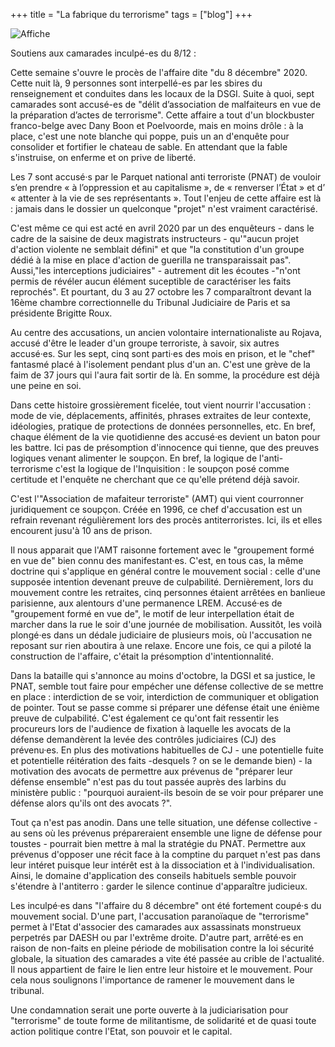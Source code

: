 +++
title = "La fabrique du terrorisme"
tags = ["blog"]
+++

![Affiche](/img/proces_812.jpg)

Soutiens aux camarades inculpé-es du 8/12 : 

Cette semaine s'ouvre le procès de l'affaire dite "du 8 décembre" 2020. Cette nuit là, 9 personnes sont interpellé-es par les sbires du renseignement et conduites dans les locaux de la DSGI. Suite à quoi, sept camarades sont accusé-es de "délit d’association de malfaiteurs en vue de la préparation d’actes de terrorisme". Cette affaire a tout d'un blockbuster franco-belge avec Dany Boon et Poelvoorde, mais en moins drôle : à la place, c'est une note blanche qui poppe, puis un an d'enquête pour consolider et fortifier le chateau de sable. En attendant que la fable s'instruise, on enferme et on prive de liberté.

Les 7 sont accusé·s par le Parquet national anti terroriste (PNAT) de vouloir s’en prendre « à l’oppression et au capitalisme », de « renverser l’État » et d’ « attenter à la vie de ses représentants ». Tout l'enjeu de cette affaire est là : jamais dans le dossier un quelconque "projet" n'est vraiment caractérisé. 

C'est même ce qui est acté en avril 2020 par un des enquêteurs - dans le cadre de la saisine de deux magistrats instructeurs - qu'"aucun projet d'action violente ne semblait défini" et que "la constitution d'un groupe dédié à la mise en place d'action de guerilla ne transparaissait pas". Aussi,"les interceptions judiciaires" - autrement dit les écoutes -"n'ont permis de révéler aucun élément suceptible de caractériser les faits reprochés". Et pourtant, du 3 au 27 octobre les 7 comparaîtront devant la 16ème chambre correctionnelle du Tribunal Judiciaire de Paris et sa présidente Brigitte Roux.

Au centre des accusations, un ancien volontaire internationaliste au Rojava, accusé d'être le leader d'un groupe terroriste, à savoir, six autres accusé·es. Sur les sept, cinq sont parti·es des mois en prison, et le "chef" fantasmé placé à l'isolement pendant plus d'un an. C'est une grève de la faim de 37 jours qui l'aura fait sortir de là. En somme, la procédure est déjà une peine en soi. 

Dans cette histoire grossièrement ficelée, tout vient nourrir l'accusation : mode de vie, déplacements, affinités, phrases extraites de leur contexte, idéologies, pratique de protections de données personnelles, etc. En bref, chaque élément de la vie quotidienne des accusé·es devient un baton pour les battre. Ici pas de présomption d'innocence qui tienne, que des preuves logiques venant alimenter le soupçon. En bref, la logique de l'anti-terrorisme c'est la logique de l'Inquisition : le soupçon posé comme certitude et l'enquête ne cherchant que ce qu'elle prétend déjà savoir.

C'est l'"Association de mafaiteur terroriste" (AMT) qui vient courronner juridiquement ce soupçon.
Créée en 1996, ce chef d'accusation est un refrain revenant régulièrement lors des procès antiterroristes. Ici, ils et elles encourent jusu'à 10 ans de prison. 

Il nous apparait que l'AMT raisonne fortement avec le "groupement formé en vue de" bien connu des manifestant·es. C'est, en tous cas, la même doctrine qui s'applique en général contre le mouvement social : celle d'une supposée intention devenant preuve de culpabilité. Dernièrement, lors du mouvement contre les retraites, cinq personnes étaient arrêtées en banlieue parisienne, aux alentours d'une permanence LREM. Accusé·es de "groupement formé en vue de", le motif de leur interpellation était de marcher dans la rue le soir d'une journée de mobilisation. Aussitôt, les voilà plongé·es dans un dédale judiciaire de plusieurs mois, où l'accusation ne reposant sur rien aboutira à une relaxe. Encore une fois, ce qui a piloté la construction de l'affaire, c'était la présomption d'intentionnalité.

Dans la bataille qui s'annonce au moins d'octobre, la DGSI et sa justice, le PNAT, semble tout faire pour empécher une défense collective de se mettre en place : interdiction de se voir, interdiction de communiquer et obligation de pointer. Tout se passe comme si préparer une défense était une énième preuve de culpabilité. C'est également ce qu'ont fait ressentir les procureurs lors de l'audience de fixation à laquelle les avocats de la défense demandèrent la levée des contrôles judiciaires (CJ) des prévenu·es. En plus des motivations habituelles de CJ - une potentielle fuite et potentielle réitération des faits -desquels ? on se le demande bien) - la motivation des avocats de permettre aux prévenus de "préparer leur défense ensemble" n'est pas du tout passée auprès des larbins du ministère public : "pourquoi auraient-ils besoin de se voir pour préparer une défense alors qu'ils ont des avocats ?". 

Tout ça n'est pas anodin. Dans une telle situation, une défense collective - au sens où les prévenus prépareraient ensemble une ligne de défense pour toustes - pourrait bien mettre à mal la stratégie du PNAT. Permettre aux prévenus d'opposer une récit face à la comptine du parquet n'est pas dans leur intéret puisque leur intérêt est à la dissociation et à l'individualisation. Ainsi, le domaine d'application des conseils habituels semble pouvoir s'étendre à l'antiterro : garder le silence continue d'apparaître judicieux.

Les inculpé·es dans "l'affaire du 8 décembre" ont été fortement coupé·s du mouvement social. D'une part, l'accusation paranoïaque de "terrorisme" permet à l'Etat d'associer des camarades aux assassinats monstrueux perpetrés par DAESH ou par l'extrême droite. D'autre part, arrêté·es en raison de non-faits en pleine période de mobilisation contre la loi sécurité globale, la situation des camarades a vite été passée au crible de l'actualité. Il nous appartient de faire le lien entre leur histoire et le mouvement. Pour cela nous soulignons l'importance de ramener le mouvement dans le tribunal. 

Une condamnation serait une porte ouverte à la judiciarisation pour "terrorisme" de toute forme de militantisme, de solidarité et de quasi toute action politique contre l'Etat, son pouvoir et le capital.
